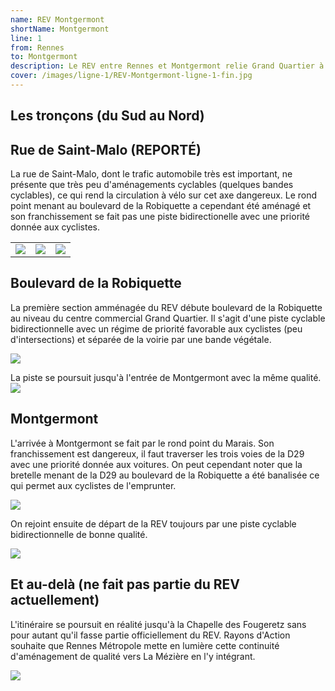 ```yaml
---
name: REV Montgermont
shortName: Montgermont
line: 1
from: Rennes
to: Montgermont
description: Le REV entre Rennes et Montgermont relie Grand Quartier à Montgermont avant de se connecter au REV départemental reliant Montgermont à La Chapelle-des-Fougeretz et La Mézière, le long de la route du meuble.
cover: /images/ligne-1/REV-Montgermont-ligne-1-fin.jpg
---
```


## Les tronçons (du Sud au Nord)

## Rue de Saint-Malo (REPORTÉ)
La rue de Saint-Malo, dont le trafic automobile très est important, ne présente que très peu d'aménagements cyclables (quelques bandes cyclables), ce qui rend la circulation à vélo sur cet axe dangereux. Le rond point menant au boulevard de la Robiquette a cependant été aménagé et son franchissement se fait pas une piste bidirectionelle avec une priorité donnée aux cyclistes.

| | | |
|---|---|---|
|![](/images/ligne-1/REV-Montgermont-ligne-1-saint-malo_debut.jpg) | ![](/images/ligne-1/REV-Montgermont-ligne-1-saint-malo.jpg) |![](/images/ligne-1/REV-Montgermont-ligne-1-saint-malo-vers-robiquette.jpg)|

## Boulevard de la Robiquette

La première section amménagée du REV débute boulevard de la Robiquette au niveau du centre commercial Grand Quartier. Il s'agit d'une piste cyclable bidirectionnelle avec un régime de priorité favorable aux cyclistes (peu d'intersections) et séparée de la voirie par une bande végétale.

![](/images/ligne-1/REV-Montgermont-ligne-1-debut.jpg)

La piste se poursuit jusqu'à l'entrée de Montgermont avec la même qualité.
![](/images/ligne-1/REV-Montgermont-ligne-1-chataigneraie.jpg)

## Montgermont
L'arrivée à Montgermont se fait par le rond point du Marais. Son franchissement est dangereux, il faut traverser les trois voies de la D29 avec une priorité donnée aux voitures. On peut cependant noter que la bretelle menant de la D29 au boulevard de la Robiquette a été banalisée ce qui permet aux cyclistes de l'emprunter.

![](/images/ligne-1/REV-Montgermont-ligne-1-carrefour_mongermont.jpg)

On rejoint ensuite de départ de la REV toujours par une piste cyclable bidirectionnelle de bonne qualité.

![](/images/ligne-1/REV-Montgermont-ligne-1-fin.jpg)

## Et au-delà (ne fait pas partie du REV actuellement)
L'itinéraire se poursuit en réalité jusqu'à la Chapelle des Fougeretz sans pour autant qu'il fasse partie officiellement du REV. Rayons d'Action souhaite que Rennes Métropole mette en lumière cette continuité d'aménagement de qualité vers La Mézière en l'y intégrant.
 
![](/images/ligne-1/REV-Montgermont-ligne-1-chapelle-des-fougeretz.jpg)



